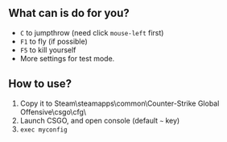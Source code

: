 ## What can is do for you?
- `C` to jumpthrow (need click `mouse-left` first) 
- `F1` to fly (if possible)
- `F5` to kill yourself
- More settings for test mode.

## How to use? 
1. Copy it to Steam\steamapps\common\Counter-Strike Global Offensive\csgo\cfg\
2. Launch CSGO, and open console (default `~` key)
3. `exec myconfig`
